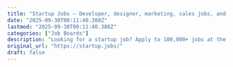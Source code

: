 ```yaml
---
title: "Startup Jobs – Developer, designer, marketing, sales jobs, and more"
date: "2025-09-30T00:11:40.388Z"
lastmod: "2025-09-30T00:11:40.388Z"
categories: ["Job Boards"]
description: "Looking for a startup job? Apply to 100,000+ jobs at the fastest growing startups. Programming jobs, design jobs, marketing jobs, sales jobs, and more."
original_url: "https://startup.jobs/"
draft: false
---
```

